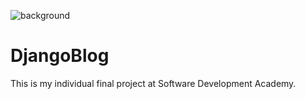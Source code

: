 ![background](https://user-images.githubusercontent.com/95189114/185355982-668ef120-21f6-44d1-8f0b-dacd7f9b66bc.jpg)

# DjangoBlog
This is my individual final project at Software Development Academy.

